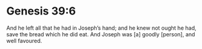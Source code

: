 # Genesis 39:6

And he left all that he had in Joseph’s hand; and he knew not ought he had, save the bread which he did eat. And Joseph was [a] goodly [person], and well favoured.